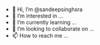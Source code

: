 - 👋 Hi, I’m @sandeepsinghsra
- 👀 I’m interested in ...
- 🌱 I’m currently learning ...
- 💞️ I’m looking to collaborate on ...
- 📫 How to reach me ...

<!---
sandeepsinghsra/sandeepsinghsra is a ✨ special ✨ repository because its `README.md` (this file) appears on your GitHub profile.
You can click the Preview link to take a look at your changes.
--->
